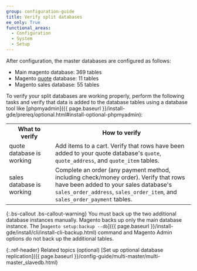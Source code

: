 ```yaml
---
group: configuration-guide
title: Verify split databases
ee_only: True
functional_areas:
  - Configuration
  - System
  - Setup
---
```


After configuration, the master databases are configured as follows:

-   Main magento database: 369 tables
-   Magento [quote](https://glossary.magento.com/quote) database: 11 tables
-   Magento sales database: 55 tables

To verify your split databases are working properly, perform the following tasks and verify that data is added to the database tables using a database tool like [phpmyadmin]({{ page.baseurl }}/install-gde/prereq/optional.html#install-optional-phpmyadmin):

<table>
  <tbody>
  	<col width="25%" />
  	<col width="75%" />
  	<tr>
  		<th>What to verify</th>
  		<th>How to verify</th>
  	</tr>
  <tr>
  	<td>quote database is working</td>
  	<td>Add items to a cart. Verify that rows have been added to your quote database's <code>quote</code>, <code>quote_address</code>, and <code>quote_item</code> tables.</td>
  </tr>
  <tr>
  	<td>sales database is working</td>
  	<td>Complete an order (any payment method, including check/money order). Verify that rows have been added to your sales database's <code>sales_order_address</code>, <code>sales_order_item</code>, and <code>sales_order_payment</code> tables.</td>
  </tr>
  </tbody>
</table>

{:.bs-callout .bs-callout-warning}
You must back up the two additional database instances manually. Magento backs up only the main database instance. The [`magento setup:backup --db`]({{ page.baseurl }}/install-gde/install/cli/install-cli-backup.html) command and Magento Admin options do not back up the additional tables.

{:.ref-header}
Related topics (optional)
[Set up optional database replication]({{ page.baseurl }}/config-guide/multi-master/multi-master_slavedb.html)
